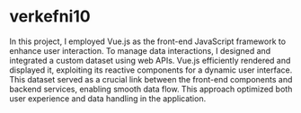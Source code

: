 # verkefni10


In this project, I employed Vue.js as the front-end JavaScript framework to enhance user interaction.
To manage data interactions, I designed and integrated a custom dataset using web APIs. Vue.js efficiently rendered and displayed it, exploiting its reactive components for a dynamic user interface.
This dataset served as a crucial link between the front-end components and backend services, enabling smooth data flow.
This approach optimized both user experience and data handling in the application.
